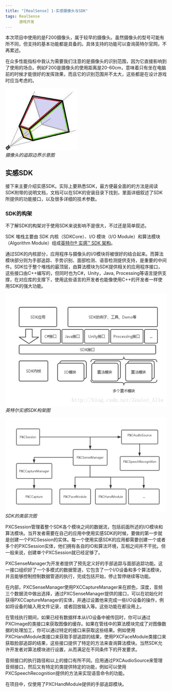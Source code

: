 ```yaml
---
title: "[RealSense] 1-实感摄像头与SDK"
tags: RealSense
      游戏开发
---
```


本次项目中使用的是F200摄像头，属于较早的摄像头。虽然摄像头的型号可能有所不同，但支持的基本功能都是具备的。具体支持的功能可以查询英特尔官网，不再累述。<!--more-->

在众多性能指标中我认为需要我们注意的是摄像头的识别范围，因为它直接影响到了使用的场合。例如F200是摄像头的使用距离是20-60cm，意味着只有坐在电脑前的时候才能很好的发挥效果，而且它的识别范围并不太大，这些都是在设计游戏时应当考虑的。

![摄像头的追踪边界示意图](/assets/images/2017-02-25-RealSense1/p0.jpg)
*<br>摄像头的追踪边界示意图*

## 实感SDK
接下来主要介绍实感SDK。实际上要熟悉SDK，最方便最全面的的方法是阅读SDK附带的说明文档，文档可以在SDK的安装目录下找到，里面详细叙述了SDK所提供的功能接口，以及很多详细的技术参数。

### SDK的构架
不了解SDK的构架对于使用SDK来说影响不是很大，不过还是简单叙述。

SDK 堆栈主要由 SDK 内核（SDKCore）、I/O 模块（I/O Module）和算法模块（Algorithm Module）组成[英特尔® 实感™ SDK 架构](https://software.intel.com/zh-cn/articles/intel-realsense-sdk-architecture)。

通过SDK的内核部分，应用程序与摄像头的I/0模块将被很好的结合起来。而算法模块部分则为手部追踪、手势识别、面部检测、语音检测提供支持，是重要的中间件。SDK位于整个堆栈的最顶层，由算法模块为SDK提供相关的应用程序接口，这些接口由C++编写的，但同时也为C#，Unity，Java, Processing等语言提供支撑，在对应库的支撑下，使用这些语言的开发者也能像使用C++的开发者一样使用SDK的强大功能。

![英特尔实感SDK构架图](/assets/images/2017-02-25-RealSense1/p1.jpg)
*<br>英特尔实感SDK构架图*

![SDK的类层次图](/assets/images/2017-02-25-RealSense1/p2.jpg)
*<br>SDK的类层次图*

PXCSession管理着整个SDK各个模块之间的数据流，包括前面所述的I/O模块和算法模块。当开发者需要在自己的应用中使用实感SDK的时候，要做的第一步就是创建一个PXCSession的实体。每一个使用实感SDK的应用都需要创建一个或者多个的PXCSession实体，他们拥有各自的IO和算法环境，互相之间并不干扰。但一般来说，创建单个PXCSession就已经足够了。

PXCSenseManager为开发者提供了预先定义好的手部追踪与面部追踪功能。这一接口组织好了一个多模式的数据管道，它包含了一个I/O设备和多个算法模块，并且能够控制控制数据管道的执行，完成包括开始，停止暂停继续等功能。

在内部，PXCSenseManager使用PXCCaptureManager来在颜色，深度，音频三个数据流中做出选择，通过PXCSenseManager提供的接口，可以在初始化时获得PXCCaptureManager的实体，并通过设置他来完成一些I/O设备的操作，例如将设备的输入用文件记录，或者回放输入等。这些功能在都没用上。

在管线执行期间，如果已经有数据样本从I/O设备中被传回时，你可以通过PXCImage的类接口来获取图像的缓存。如果在管线中的算法模块完成了对图像数据的处理加工，你可以通过特定的接口来获取这些结果。例如使用PXCHandModule类接口来获取手部追踪的结果，使用PXCFaceModule类接口来获取脸部追踪的结果，这些接口提供了特定的方法来查询算法模块。当然SDK允许开发者对算法模块进行设置，从而满足在不同条件下的开发要求。

音频接口的执行路径和以上的接口有所不同。应用通过PXCAudioSource来管理音频接口，然后又有特定的类提供特定的功能，例如可以使用PXCSpeechRecognition提供的方法来实现语音命令的功能。

在项目中，仅使用了PXCHandModule提供的手部追踪模块。